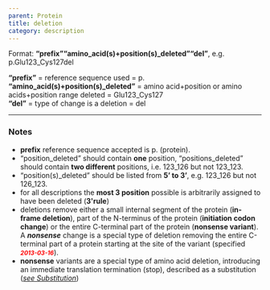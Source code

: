 ```yaml
---
parent: Protein
title: deletion
category: description
---
```


Format: **“prefix”“amino_acid(s)+position(s)_deleted”“del”**, e.g. p.Glu123_Cys127del

**“prefix”**  =  reference sequence used  =  p.<br>
**“amino_acid(s)+position(s)_deleted”**  =  amino acid+position or amino acids+position range deleted  =  Glu123_Cys127<br>
**“del”**  =  type of change is a deletion  =  del

---

### Notes

*	**prefix** reference sequence accepted is p. (protein).
*	“position\_deleted” should contain **one** position, “positions\_deleted” should contain **two different** positions, i.e. 123\_126 but not 123\_123.
*	“position(s)\_deleted” should be listed from **5’ to 3’**, e.g. 123\_126 but not 126\_123.
*	for all descriptions the **most 3 position** possible is arbitrarily assigned to have been deleted (**3'rule**)
*	deletions remove either a small internal segment of the protein (**in-frame deletion**), part of the N-terminus of the protein (**initiation codon change**) or the entire C-terminal part of the protein (**nonsense variant**). A _**nonsense**_ change is a special type of deletion removing the entire C-terminal part of a protein starting at the site of the variant (specified _**<small><font color="#FF0000">2013-03-16</font></small>**_).
*	 **nonsense** variants are a special type of amino acid deletion, introducing an immediate translation termination (stop), described as a substitution ([_see Substitution_](/recommendations/protein/variant/substitution/))
